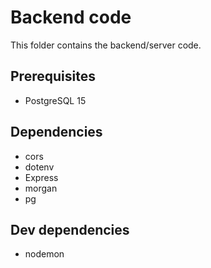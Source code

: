 # Backend code

This folder contains the backend/server code.

## Prerequisites
- PostgreSQL 15

## Dependencies
- cors
- dotenv
- Express
- morgan
- pg

## Dev dependencies
- nodemon
